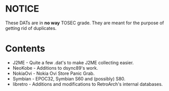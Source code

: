 # NOTICE

These DATs are in **no way** TOSEC grade. They are meant for the purpose of getting rid of duplicates.

# Contents

* J2ME - Quite a few .dat's to make J2ME collecting easier.
* NeoKobe - Additions to dsync89's work.
* NokiaOvi - Nokia Ovi Store Panic Grab.
* Symbian - EPOC32, Symbian S60 and (possibly) S80.
* libretro - Additions and modifications to RetroArch's internal databases.
